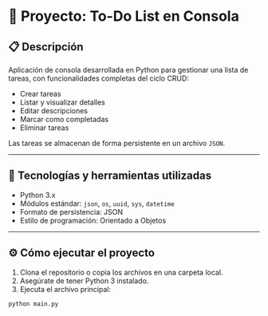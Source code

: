 # 📝 Proyecto: To-Do List en Consola

## 📋 Descripción

Aplicación de consola desarrollada en Python para gestionar una lista de tareas, con funcionalidades completas del ciclo CRUD:

- Crear tareas
- Listar y visualizar detalles
- Editar descripciones
- Marcar como completadas
- Eliminar tareas

Las tareas se almacenan de forma persistente en un archivo `JSON`.

---

## 🚀 Tecnologías y herramientas utilizadas

- Python 3.x
- Módulos estándar: `json`, `os`, `uuid`, `sys`, `datetime`
- Formato de persistencia: JSON
- Estilo de programación: Orientado a Objetos

---

## ⚙️ Cómo ejecutar el proyecto

1. Clona el repositorio o copia los archivos en una carpeta local.
2. Asegúrate de tener Python 3 instalado.
3. Ejecuta el archivo principal:

```bash
python main.py
